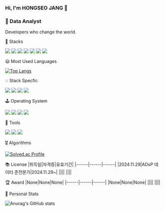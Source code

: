 ### Hi, I'm HONGSEO JANG 👋

### 🐶 Data Analyst
  Developers who change the world.


🔧 Stacks

<img src="https://img.shields.io/badge/python-3670A0?style=for-the-badge&logo=python&logoColor=ffdd54"/> <img src="https://img.shields.io/badge/c++-%2300599C.svg?style=for-the-badge&logo=c%2B%2B&logoColor=white"/> <img src="https://img.shields.io/badge/c-%2300599C.svg?style=for-the-badge&logo=c&logoColor=white"/> <img src="https://img.shields.io/badge/html5-%23E34F26.svg?style=for-the-badge&logo=html5&logoColor=white"/> <img src="https://img.shields.io/badge/java-%23ED8B00.svg?style=for-the-badge&logo=openjdk&logoColor=white"/> <img src="https://img.shields.io/badge/mysql-4479A1.svg?style=for-the-badge&logo=mysql&logoColor=white"/> <img src="https://img.shields.io/badge/php-%23777BB4.svg?style=for-the-badge&logo=php&logoColor=white"/> 


😃 Most Used Languages

[![Top Langs](https://github-readme-stats.vercel.app/api/top-langs/?username=Moomin03&layout=donut)](https://github.com/anuraghazra/github-readme-stats)


💡 Stack Specfic

<img src="https://img.shields.io/badge/scikit--learn-%23F7931E.svg?style=for-the-badge&logo=scikit-learn&logoColor=white"/> <img src="https://img.shields.io/badge/SciPy-%230C55A5.svg?style=for-the-badge&logo=scipy&logoColor=%white"/> <img src="https://img.shields.io/badge/TensorFlow-%23FF6F00.svg?style=for-the-badge&logo=TensorFlow&logoColor=white"/> <img src="https://img.shields.io/badge/PyTorch-%23EE4C2C.svg?style=for-the-badge&logo=PyTorch&logoColor=white"/> 


🕹️ Operating System

<img src="https://img.shields.io/badge/mac%20os-000000?style=for-the-badge&logo=macos&logoColor=F0F0F0"/> <img src="https://img.shields.io/badge/cent%20os-002260?style=for-the-badge&logo=centos&logoColor=F0F0F0"/> <img src="https://img.shields.io/badge/Kali-268BEE?style=for-the-badge&logo=kalilinux&logoColor=white"/> <img src="https://img.shields.io/badge/Ubuntu-E95420?style=for-the-badge&logo=ubuntu&logoColor=white"/>


💊 Tools

<img src="https://img.shields.io/badge/pycharm-143?style=for-the-badge&logo=pycharm&logoColor=black&color=black&labelColor=green"/> <img src="https://img.shields.io/badge/Visual%20Studio%20Code-0078d7.svg?style=for-the-badge&logo=visual-studio-code&logoColor=white"/> <img src="https://img.shields.io/badge/Xcode-007ACC?style=for-the-badge&logo=Xcode&logoColor=white"/>


🎖️ Algorithms

[![Solved.ac Profile](http://mazassumnida.wtf/api/v2/generate_badge?boj=changetheworld)](https://solved.ac/changetheworld/)  


📚 License
|취득일|자격증|유효기간|
|------|------|------|
|2024.11.29|ADsP 데이터 준전문가|2024.11.29~|
||||
||||


🏆 Award
|None|None|None|
|------|------|------|
|None|None|None|
||||
||||


🔋 Personal Stats

![Anurag's GitHub stats](https://github-readme-stats.vercel.app/api?username=Moomin03&show_icons=true&theme=radical)


